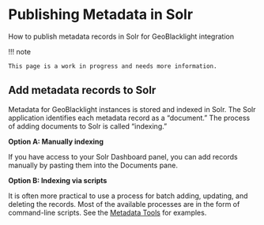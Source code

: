 # Publishing Metadata in Solr

How to publish metadata records in Solr for GeoBlacklight integration

!!! note

	This page is a work in progress and needs more information.


## Add metadata records to Solr

Metadata for GeoBlacklight instances is stored and indexed in Solr. The Solr application identifies each metadata record as a “document.” The process of adding documents to Solr is called “indexing.”

**Option A: Manually indexing**

If you have access to your Solr Dashboard panel, you can add records manually by pasting them into the Documents pane.

**Option B: Indexing via scripts**

It is often more practical to use a process for batch adding, updating, and deleting the records. Most of the available processes are in the form of command-line scripts. See the [Metadata Tools](metadata-tools.md) for examples.
